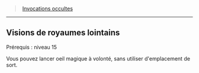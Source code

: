 ﻿> [Invocations occultes](hd_warlock_occultsummons.md)

---

## Visions de royaumes lointains

Prérequis : niveau 15

Vous pouvez lancer oeil magique à volonté, sans utiliser d'emplacement de sort.

